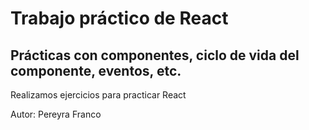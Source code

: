 # Trabajo práctico de React
## Prácticas con componentes, ciclo de vida del componente, eventos, etc.
Realizamos ejercicios para practicar React

Autor: Pereyra Franco